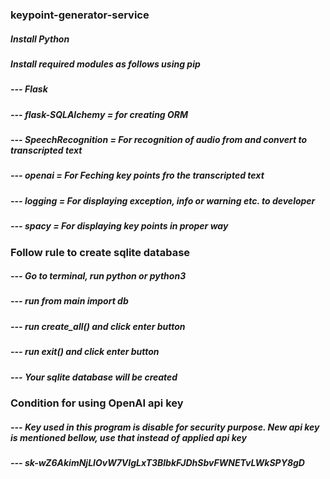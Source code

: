 ### keypoint-generator-service

##### Install Python
##### Install required modules as follows using pip
##### --- Flask
##### --- flask-SQLAlchemy = for creating ORM
##### --- SpeechRecognition = For recognition of audio from and convert to transcripted text
##### --- openai  = For Feching key points fro the transcripted text
##### --- logging = For displaying exception, info or warning etc. to developer
##### --- spacy = For displaying key points in proper way

### Follow rule to create sqlite database
##### --- Go to terminal, run python or python3
##### --- run from main import db
##### --- run create_all() and click enter button
##### --- run exit() and click enter button 
##### --- Your sqlite database will be created

### Condition for using OpenAI api key
##### --- Key used in this program is disable for security purpose. New api key is mentioned bellow, use that instead of applied api key
##### --- 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

